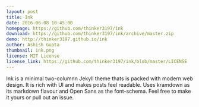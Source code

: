 ```yaml
---
layout: post
title: Ink
date: 2016-06-08 10:45:00
homepage: https://github.com/thinker3197/ink
download: https://github.com/thinker3197/ink/archive/master.zip
demo: http://thinker3197.github.io/ink
author: Ashish Gupta
thumbnail: ink.png
license: MIT License
license_link: https://github.com/thinker3197/ink/blob/master/LICENSE
---
```


Ink is a minimal two-columnn Jekyll theme thats is packed with modern
web design. It is rich with UI and makes posts feel readable. Uses
kramdown as its markdown flavour and Open Sans as the font-schema. Feel
free to make it yours or pull out an issue.
